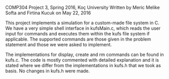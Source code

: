 COMP304 Project 3, Spring 2016, Koç University
Written by Meric Melike Softa and Firtina Kucuk on May 22, 2016

This project implements a simulation for a custom-made file system in C.
We have a very simple shell interface in kufsMain.c, which reads the user
input for commands and executes them within the kufs file system if applicable.
The supported commands are those given in the problem statement and those
we were asked to implement.

The implementations for display, create and rm commands can be found in kufs.c.
The code is mostly commented with detailed explanation and it is stated where we differ from the implementations
in kufs.h that we took as basis. No changes in kufs.h were made.
